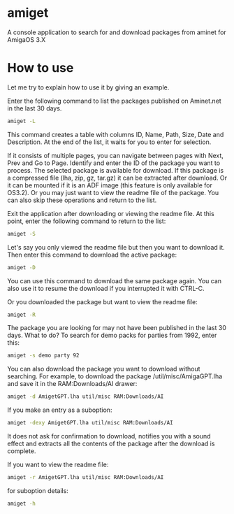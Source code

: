 # amiget
A console application to search for and download packages from aminet for AmigaOS 3.X

# How to use
Let me try to explain how to use it by giving an example. 

Enter the following command to list the packages published on Aminet.net in the last 30 days.

```bash
amiget -L
```

This command creates a table with columns ID, Name, Path, Size, Date and Description. At the end of the list, it waits for you to enter for selection. 

If it consists of multiple pages, you can navigate between pages with Next, Prev and Go to Page. Identify and enter the ID of the package you want to process. The selected package is available for download. If this package is a compressed file (lha, zip, gz, tar.gz) it can be extracted after download. Or it can be mounted if it is an ADF image (this feature is only available for OS3.2). Or you may just want to view the readme file of the package. You can also skip these operations and return to the list.

Exit the application after downloading or viewing the readme file. At this point, enter the following command to return to the list:

```bash
amiget -S
```

Let's say you only viewed the readme file but then you want to download it. Then enter this command to download the active package:
```bash
amiget -D
```
You can use this command to download the same package again. You can also use it to resume the download if you interrupted it with CTRL-C.

Or you downloaded the package but want to view the readme file:
```bash
amiget -R
```
The package you are looking for may not have been published in the last 30 days. What to do? To search for demo packs for parties from 1992, enter this:
```bash
amiget -s demo party 92
```
You can also download the package you want to download without searching. For example, to download the package /util/misc/AmigaGPT.lha and save it in the RAM:Downloads/AI drawer:
```bash
amiget -d AmigetGPT.lha util/misc RAM:Downloads/AI
```
If you make an entry as a suboption:
```bash
amiget -dexy AmigetGPT.lha util/misc RAM:Downloads/AI
```
It does not ask for confirmation to download, notifies you with a sound effect and extracts all the contents of the package after the download is complete.

If you want to view the readme file:
```bash
amiget -r AmigetGPT.lha util/misc RAM:Downloads/AI
```
for suboption details:
```bash
amiget -h
```
